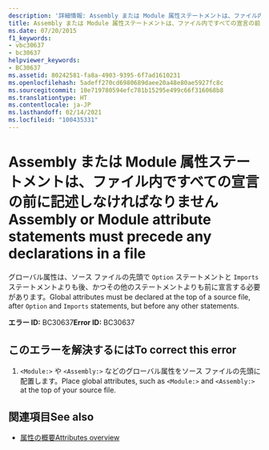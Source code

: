 ```yaml
---
description: '詳細情報: Assembly または Module 属性ステートメントは、ファイル内ですべての宣言の前に記述しなければなりません'
title: Assembly または Module 属性ステートメントは、ファイル内ですべての宣言の前に記述しなければなりません
ms.date: 07/20/2015
f1_keywords:
- vbc30637
- bc30637
helpviewer_keywords:
- BC30637
ms.assetid: 80242581-fa8a-4903-9395-6f7ad1610231
ms.openlocfilehash: 5adeff270cd6980689daee20a48e80ae5927fc8c
ms.sourcegitcommit: 10e719780594efc781b15295e499c66f316068b8
ms.translationtype: HT
ms.contentlocale: ja-JP
ms.lasthandoff: 02/14/2021
ms.locfileid: "100435331"
---
```

# <a name="assembly-or-module-attribute-statements-must-precede-any-declarations-in-a-file"></a><span data-ttu-id="d18c0-103">Assembly または Module 属性ステートメントは、ファイル内ですべての宣言の前に記述しなければなりません</span><span class="sxs-lookup"><span data-stu-id="d18c0-103">Assembly or Module attribute statements must precede any declarations in a file</span></span>

<span data-ttu-id="d18c0-104">グローバル属性は、ソース ファイルの先頭で `Option` ステートメントと `Imports` ステートメントよりも後、かつその他のステートメントよりも前に宣言する必要があります。</span><span class="sxs-lookup"><span data-stu-id="d18c0-104">Global attributes must be declared at the top of a source file, after `Option` and `Imports` statements, but before any other statements.</span></span>  
  
 <span data-ttu-id="d18c0-105">**エラー ID:** BC30637</span><span class="sxs-lookup"><span data-stu-id="d18c0-105">**Error ID:** BC30637</span></span>  
  
## <a name="to-correct-this-error"></a><span data-ttu-id="d18c0-106">このエラーを解決するには</span><span class="sxs-lookup"><span data-stu-id="d18c0-106">To correct this error</span></span>  
  
1. <span data-ttu-id="d18c0-107">`<Module:>` や `<Assembly:>` などのグローバル属性をソース ファイルの先頭に配置します。</span><span class="sxs-lookup"><span data-stu-id="d18c0-107">Place global attributes, such as `<Module:>` and `<Assembly:>` at the top of your source file.</span></span>  
  
## <a name="see-also"></a><span data-ttu-id="d18c0-108">関連項目</span><span class="sxs-lookup"><span data-stu-id="d18c0-108">See also</span></span>

- [<span data-ttu-id="d18c0-109">属性の概要</span><span class="sxs-lookup"><span data-stu-id="d18c0-109">Attributes overview</span></span>](../programming-guide/concepts/attributes/index.md)
